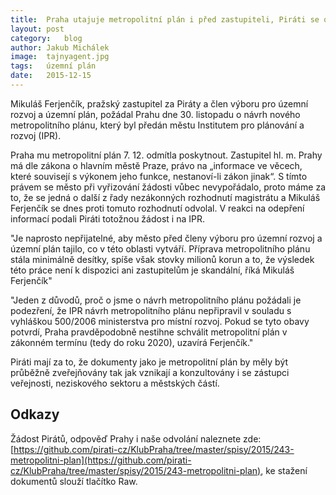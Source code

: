 ```yaml
---
title:	Praha utajuje metropolitní plán i před zastupiteli, Piráti se odvolali
layout:	post
category:	blog
author:	Jakub Michálek
image:	tajnyagent.jpg
tags:	územní plán
date:	2015-12-15
---
```


Mikuláš Ferjenčík, pražský zastupitel za Piráty a člen výboru pro územní rozvoj a územní plán, požádal Prahu dne 30. listopadu o návrh nového metropolitního plánu, který byl předán městu Institutem pro plánování a rozvoj (IPR). 

Praha mu metropolitní plán 7. 12. odmítla poskytnout. Zastupitel hl. m. Prahy má dle zákona o hlavním městě Praze, právo na „informace ve věcech, které souvisejí s výkonem jeho funkce, nestanoví-li zákon jinak“. S tímto právem se město při vyřizování žádosti vůbec nevypořádalo, proto máme za to, že se jedná o další z řady nezákonných rozhodnutí magistrátu a Mikuláš Ferjenčík se dnes proti tomuto rozhodnutí odvolal. V reakci na odepření informací podali Piráti totožnou žádost i na IPR. 

"Je naprosto nepřijatelné, aby město před členy výboru pro územní rozvoj a územní plán tajilo, co v této oblasti vytváří. Příprava metropolitního plánu stála minimálně desítky, spíše však stovky milionů korun a to, že výsledek této práce není k dispozici ani zastupitelům je skandální, říká Mikuláš Ferjenčík"

"Jeden z důvodů, proč o jsme o návrh metropolitního plánu požádali je podezření, že IPR návrh metropolitního plánu nepřipravil v souladu s vyhláškou 500/2006 ministerstva pro místní rozvoj. Pokud se tyto obavy potvrdí, Praha pravděpodobně nestihne schválit metropolitní plán v zákonném termínu (tedy do roku 2020), uzavírá Ferjenčík." 

Piráti mají za to, že dokumenty jako je metropolitní plán by měly být průběžně zveřejňovány tak jak vznikají a konzultovány i se zástupci veřejnosti, neziskového sektoru a městských částí. 

## Odkazy

Žádost Pirátů, odpověď Prahy i naše odvolání naleznete zde: [https://github.com/pirati-cz/KlubPraha/tree/master/spisy/2015/243-metropolitni-plan](https://github.com/pirati-cz/KlubPraha/tree/master/spisy/2015/243-metropolitni-plan), ke stažení dokumentů slouží tlačítko Raw. 


